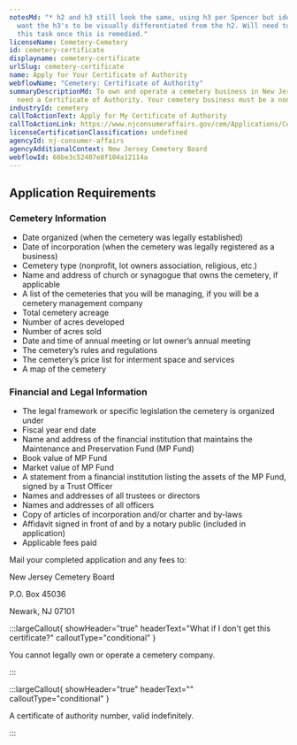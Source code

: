 ```yaml
---
notesMd: "* h2 and h3 still look the same, using h3 per Spencer but ideally we
  want the h3's to be visually differentiated from the h2. Will need to update
  this task once this is remedied."
licenseName: Cemetery-Cemetery
id: cemetery-certificate
displayname: cemetery-certificate
urlSlug: cemetery-certificate
name: Apply for Your Certificate of Authority
webflowName: "Cemetery: Certificate of Authority"
summaryDescriptionMd: To own and operate a cemetery business in New Jersey, you
  need a Certificate of Authority. Your cemetery business must be a nonprofit.
industryId: cemetery
callToActionText: Apply for My Certificate of Authority
callToActionLink: https://www.njconsumeraffairs.gov/cem/Applications/Cemetery-Application-and-Information-Sheet-for-Certificate-of-Authority.pdf
licenseCertificationClassification: undefined
agencyId: nj-consumer-affairs
agencyAdditionalContext: New Jersey Cemetery Board
webflowId: 66be3c52407e8f104a12114a
---
```


## Application Requirements

### Cemetery Information

- Date organized (when the cemetery was legally established)
- Date of incorporation (when the cemetery was legally registered as a business)
- Cemetery type (nonprofit, lot owners association, religious, etc.)
- Name and address of church or synagogue that owns the cemetery, if applicable
- A list of the cemeteries that you will be managing, if you will be a cemetery management company
- Total cemetery acreage
- Number of acres developed
- Number of acres sold
- Date and time of annual meeting or lot owner’s annual meeting
- The cemetery’s rules and regulations
- The cemetery’s price list for interment space and services
- A map of the cemetery

### Financial and Legal Information

- The legal framework or specific legislation the cemetery is organized under
- Fiscal year end date
- Name and address of the financial institution that maintains the Maintenance and Preservation Fund (MP Fund)
- Book value of MP Fund
- Market value of MP Fund
- A statement from a financial institution listing the assets of the MP Fund, signed by a Trust Officer
- Names and addresses of all trustees or directors
- Names and addresses of all officers
- Copy of articles of incorporation and/or charter and by-laws
- Affidavit signed in front of and by a notary public (included in application)
- Applicable fees paid

Mail your completed application and any fees to:

New Jersey Cemetery Board

P.O. Box 45036

Newark, NJ 07101

:::largeCallout{ showHeader="true" headerText="What if I don't get this certificate?" calloutType="conditional" }

You cannot legally own or operate a cemetery company.

:::

:::largeCallout{ showHeader="true" headerText="" calloutType="conditional" }

A certificate of authority number, valid indefinitely.

:::

